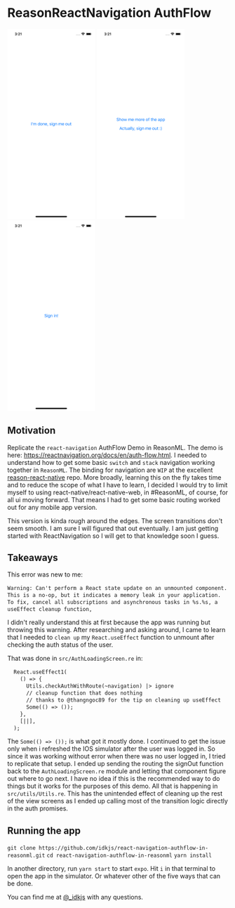 # ReasonReactNavigation AuthFlow


<kbd>
<img src="./images/SignIn.png" alt="signIn" width="200"/></kbd>

<kbd>
<img src="./images/HomeScreen.png" alt="homeScreen" width="200"/></kbd>

<kbd>
<img src="./images/OtherScreen.png" alt="otherScreen" width="200"/></kbd>


## Motivation

Replicate the `react-navigation` AuthFlow Demo in ReasonML. The demo is here: <https://reactnavigation.org/docs/en/auth-flow.html>. I needed to understand how to get some basic `switch` and `stack` navigation working together in `ReasonML`. The binding for navigation are `WIP` at the excellent [reason-react-native](https://github.com/reasonml-community/reason-react-native) repo. More broadly, learning this on the fly takes time and to reduce the scope of what I have to learn, I decided I would try to limit myself to using react-native/react-native-web, in #ReasonML, of course, for all ui moving forward. That means I had to get some basic routing worked out for any mobile app version.

This version is kinda rough around the edges. The screen transitions don't seem smooth. I am sure I will figured that out eventually. I am just getting started with ReactNavigation so I will get to that knowledge soon I guess.

## Takeaways

This error was new to me:

```bsh
Warning: Can't perform a React state update on an unmounted component. This is a no-op, but it indicates a memory leak in your application. To fix, cancel all subscriptions and asynchronous tasks in %s.%s, a useEffect cleanup function,
```

I didn't really understand this at first because the app was running but throwing this warning. After researching and asking around, I came to learn that I needed to `clean up` my `React.useEffect` function to unmount after checking the auth status of the user.

That was done in `src/AuthLoadingScreen.re` in:

```reason
  React.useEffect1(
    () => {
      Utils.checkAuthWithRoute(~navigation) |> ignore
      // cleanup function that does nothing
      // thanks to @thangngoc89 for the tip on cleaning up useEffect
      Some(() => ());
    },
    [||],
  );
```

The `Some(() => ());` is what got it mostly done. I continued to get the issue only when i refreshed the IOS simulator after the user was logged in. So since it was working without error when there was no user logged in, I tried to replicate that setup. I ended up sending the routing the signOut function back to the `AuthLoadingScreen.re` module and letting that component figure out where to go next. I have no idea if this is the recommended way to do things but it works for the purposes of this demo. All that is happening in `src/utils/Utils.re`. This has the unintended effect of cleaning up the rest of the view screens as I ended up calling most of the transition logic directly in the auth promises.

## Running the app

`git clone https://github.com/idkjs/react-navigation-authflow-in-reasonml.git`
`cd react-navigation-authflow-in-reasonml`
`yarn install`

 In another directory, run `yarn start` to start `expo`. Hit `i` in that terminal to open the app in the simulator. Or whatever other of the five ways that can be done.

You can find me at [@_idkjs](https://twitter.com/_idkjs) with any questions.

